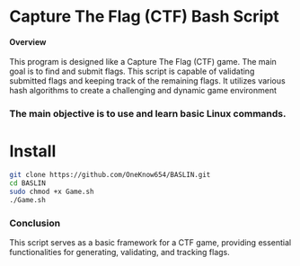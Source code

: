 # Capture The Flag (CTF) Bash Script 


#### Overview
This program is designed like a Capture The Flag (CTF) game. The main goal is to find and submit flags. This script is capable 
of validating submitted flags and keeping track of the remaining flags. It utilizes various hash algorithms to create a 
challenging and dynamic game environment

### The main objective is to use and learn basic Linux commands.

# Install


```bash
git clone https://github.com/OneKnow654/BASLIN.git
cd BASLIN  
sudo chmod +x Game.sh
./Game.sh
```
### Conclusion

This script serves as a basic framework for a CTF game, providing essential functionalities for generating, validating, and tracking flags.
